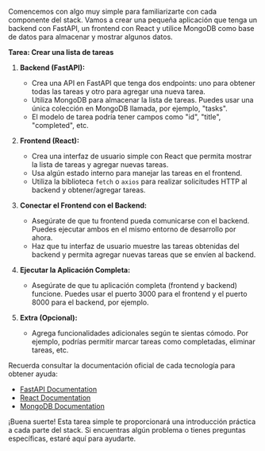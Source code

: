 Comencemos con algo muy simple para familiarizarte con cada componente del stack. Vamos a crear una pequeña aplicación que tenga un backend con FastAPI, un frontend con React y utilice MongoDB como base de datos para almacenar y mostrar algunos datos.

**Tarea: Crear una lista de tareas**

1. **Backend (FastAPI):**

   - Crea una API en FastAPI que tenga dos endpoints: uno para obtener todas las tareas y otro para agregar una nueva tarea.
   - Utiliza MongoDB para almacenar la lista de tareas. Puedes usar una única colección en MongoDB llamada, por ejemplo, "tasks".
   - El modelo de tarea podría tener campos como "id", "title", "completed", etc.

2. **Frontend (React):**

   - Crea una interfaz de usuario simple con React que permita mostrar la lista de tareas y agregar nuevas tareas.
   - Usa algún estado interno para manejar las tareas en el frontend.
   - Utiliza la biblioteca `fetch` o `axios` para realizar solicitudes HTTP al backend y obtener/agregar tareas.

3. **Conectar el Frontend con el Backend:**

   - Asegúrate de que tu frontend pueda comunicarse con el backend. Puedes ejecutar ambos en el mismo entorno de desarrollo por ahora.
   - Haz que tu interfaz de usuario muestre las tareas obtenidas del backend y permita agregar nuevas tareas que se envíen al backend.

4. **Ejecutar la Aplicación Completa:**

   - Asegúrate de que tu aplicación completa (frontend y backend) funcione. Puedes usar el puerto 3000 para el frontend y el puerto 8000 para el backend, por ejemplo.

5. **Extra (Opcional):**
   - Agrega funcionalidades adicionales según te sientas cómodo. Por ejemplo, podrías permitir marcar tareas como completadas, eliminar tareas, etc.

Recuerda consultar la documentación oficial de cada tecnología para obtener ayuda:

- [FastAPI Documentation](https://fastapi.tiangolo.com/)
- [React Documentation](https://reactjs.org/docs/getting-started.html)
- [MongoDB Documentation](https://docs.mongodb.com/)

¡Buena suerte! Esta tarea simple te proporcionará una introducción práctica a cada parte del stack. Si encuentras algún problema o tienes preguntas específicas, estaré aquí para ayudarte.
